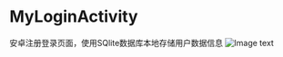 # MyLoginActivity
安卓注册登录页面，使用SQlite数据库本地存储用户数据信息
![Image text](https://github.com/Aspartame-dada/MyLoginActivity/blob/master/Picture/Login.jpg)
